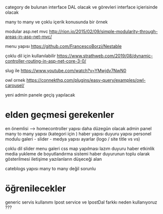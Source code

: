 ﻿category de bulunan interface DAL olacak ve görevleri interface içierisinde olacak 

many to many ve çoklu içerik konusunda bir örnek 


modular asp.net mvc 
http://rion.io/2015/02/09/simple-modularity-through-areas-in-asp-net-mvc/

menu yapısı 
https://github.com/FrancescoBorzi/Nestable

çoklu dil için kullanılabilir
https://www.strathweb.com/2019/08/dynamic-controller-routing-in-asp-net-core-3-0/

slug ile 
https://www.youtube.com/watch?v=YMwjdv7NwN0


owl ornek 
https://connekthq.com/plugins/easy-query/examples/owl-carousel/


yeni admin panele geçiş yapılacak 

# elden geçmesi gerekenler 

en önemlisi --> homecontroller yapısı daha düzegün olacak
admin panel
many to many yapısı (kategori için )
haber yapısı 
duyuru yapısı 
personel modulu 
galeri - slider - medya yapısı 
ayarlar (logo / site title vs vs)


çoklu dil
slider 
menu
galeri
css map yapılması lazım 
duyuru
haber
etkinlik
media 
yukleme de boyutlandırma sistemi
haber duyurunun toplu olarak gösterilmesi 
iletişime yazılanların düşeceği alan 


cateblogs yapısı many to many değil sorunlu 

# öğrenilecekler 
generic servis kullanımı 
Ipost service ve IpostDal farkkı neden kullanıyoruz ???